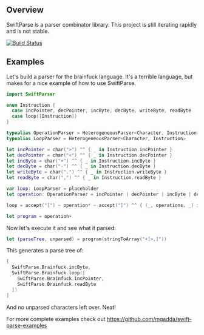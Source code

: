 ## Overview

SwiftParse is a parser combinator library. This project is still iterating rapidly and is not stable. 

[![Build Status](https://travis-ci.org/mgadda/swift-parse.svg?branch=master)](https://travis-ci.org/mgadda/swift-parse)

## Examples

Let's build a parser for the brainfuck language. It's a terrible language, but
makes for a nice example of how to use SwiftParse.

```swift
import SwiftParser

enum Instruction {
  case incPointer, decPointer, incByte, decByte, writeByte, readByte
  case loop([Instruction])
}

typealias OperationParser = HeterogeneousParser<Character, Instruction>
typealias LoopParser = HeterogeneousParser<Character, Instruction>

let incPointer = char(">") ^^ { _ in Instruction.incPointer }
let decPointer = char("<") ^^ { _ in Instruction.decPointer }
let incByte = char("+") ^^ { _ in Instruction.incByte }
let decByte = char("-") ^^ { _ in Instruction.decByte }
let writeByte = char(".") ^^ { _ in Instruction.writeByte }
let readByte = char(",") ^^ { _ in Instruction.readByte }

var loop: LoopParser = placeholder
let operation: OperationParser = incPointer | decPointer | incByte | decByte | writeByte | readByte | loop

loop = accept("[") ~ operation* ~ accept("]") ^^ { (_, operations, _) in Instruction.loop(operations) }

let program = operation+
```

Now let's execute it and see what it parsed:
```swift
let (parseTree, unparsed) = program(stringToArray("+[>,]"))
```

This generates a parse tree of:

```swift
[
  SwiftParse.Brainfuck.incByte,
  SwiftParse.Brainfuck.loop([
    SwiftParse.Brainfuck.incPointer,
    SwiftParse.Brainfuck.readByte
  ])
]
```

And no unparsed characters left over. Neat!

For more complete examples check out https://github.com/mgadda/swift-parse-examples
